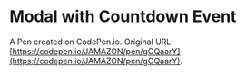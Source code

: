 # Modal with Countdown Event

A Pen created on CodePen.io. Original URL: [https://codepen.io/JAMAZON/pen/gOQaarY](https://codepen.io/JAMAZON/pen/gOQaarY).

